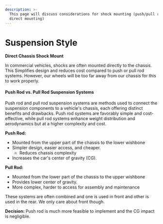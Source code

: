 ```yaml
---
description: >-
  This page will discuss considerations for shock mounting (push/pull rods,
  direct mounting)
---
```


# Suspension Style

**Direct Chassis Shock Mount**

In commercial vehicles, shocks are often mounted directly to the chassis. This Simplifies design and reduces cost compared to push or pull rod systems. However, our wheels will be too far away from our chassis for this to work properly.

#### Push Rod vs. Pull Rod Suspension Systems

Push rod and pull rod suspension systems are methods used to connect the suspension components to a vehicle's chassis, each offering distinct benefits and drawbacks. Push rod systems are favorably simple and cost-effective, while pull rod systems enhance weight distribution and aerodynamics but at a higher complexity and cost.

**Push Rod:**

* Mounted from the upper part of the chassis to the lower wishbone
* Simpler design, easier access, and cheaper.
  * Reduces chassis complexity
* Increases the car's center of gravity (CG).

**Pull Rod:**

* Mounted from the lower part of the chassis to the upper wishbone
* Provides lower center of gravity.
* More complex, harder to access for assembly and maintenance

These systems are often combined and one is used in front and other is used in the rear. We only care about front though.

**Decision:** Push rod is much more feasible to implement and the CG impact is negligible.
